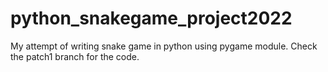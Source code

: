 # python_snakegame_project2022
My attempt of writing snake game in python using pygame module. Check the patch1 branch for the code.
